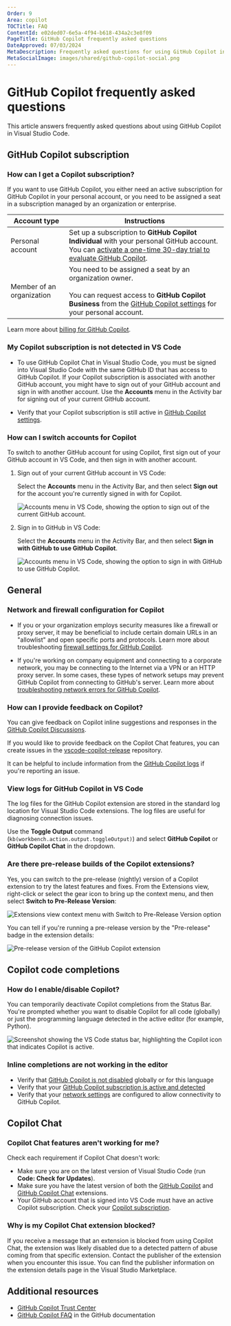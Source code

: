 ```yaml
---
Order: 9
Area: copilot
TOCTitle: FAQ
ContentId: e02ded07-6e5a-4f94-b618-434a2c3e8f09
PageTitle: GitHub Copilot frequently asked questions
DateApproved: 07/03/2024
MetaDescription: Frequently asked questions for using GitHub Copilot in Visual Studio Code.
MetaSocialImage: images/shared/github-copilot-social.png
---
```

# GitHub Copilot frequently asked questions

This article answers frequently asked questions about using GitHub Copilot in Visual Studio Code.

## GitHub Copilot subscription

### How can I get a Copilot subscription?

If you want to use GitHub Copilot, you either need an active subscription for GitHub Copilot in your personal account, or you need to be assigned a seat in a subscription managed by an organization or enterprise.

| Account type | Instructions |
| ------------ | ------------ |
| Personal account | Set up a subscription to **GitHub Copilot Individual** with your personal GitHub account. You can [activate a one-time 30-day trial to evaluate GitHub Copilot](https://github.com/github-copilot/signup). |
| Member of an organization | You need to be assigned a seat by an organization owner.<br/><br/>You can request access to **GitHub Copilot Business** from the [GitHub Copilot settings](https://github.com/settings/copilot) for your personal account. |

Learn more about [billing for GitHub Copilot](https://docs.github.com/billing/managing-billing-for-github-copilot/about-billing-for-github-copilot).

### My Copilot subscription is not detected in VS Code

- To use GitHub Copilot Chat in Visual Studio Code, you must be signed into Visual Studio Code with the same GitHub ID that has access to GitHub Copilot. If your Copilot subscription is associated with another GitHub account, you might have to sign out of your GitHub account and sign in with another account. Use the **Accounts** menu in the Activity bar for signing out of your current GitHub account.

- Verify that your Copilot subscription is still active in [GitHub Copilot settings](https://github.com/settings/copilot).

### How can I switch accounts for Copilot

To switch to another GitHub account for using Copilot, first sign out of your GitHub account in VS Code, and then sign in with another account.

1. Sign out of your current GitHub account in VS Code:

    Select the **Accounts** menu in the Activity Bar, and then select **Sign out** for the account you're currently signed in with for Copilot.

    ![Accounts menu in VS Code, showing the option to sign out of the current GitHub account.](images/setup/vscode-accounts-menu-signout.png)

1. Sign in to GitHub in VS Code:

    Select the **Accounts** menu in the Activity Bar, and then select **Sign in with GitHub to use GitHub Copilot**.

    ![Accounts menu in VS Code, showing the option to sign in with GitHub to use GitHub Copilot.](images/setup/vscode-accounts-menu.png)

## General

### Network and firewall configuration for Copilot

- If you or your organization employs security measures like a firewall or proxy server, it may be beneficial to include certain domain URLs in an "allowlist" and open specific ports and protocols. Learn more about troubleshooting [firewall settings for GitHub Copilot](https://docs.github.com/en/copilot/troubleshooting-github-copilot/troubleshooting-firewall-settings-for-github-copilot).

- If you're working on company equipment and connecting to a corporate network, you may be connecting to the Internet via a VPN or an HTTP proxy server. In some cases, these types of network setups may prevent GitHub Copilot from connecting to GitHub's server. Learn more about [troubleshooting network errors for GitHub Copilot](https://docs.github.com/en/copilot/troubleshooting-github-copilot/troubleshooting-network-errors-for-github-copilot).

### How can I provide feedback on Copilot?

You can give feedback on Copilot inline suggestions and responses in the [GitHub Copilot Discussions](https://github.com/orgs/community/discussions/categories/copilot).

If you would like to provide feedback on the Copilot Chat features, you can create issues in the [vscode-copilot-release](https://github.com/microsoft/vscode-copilot-release/issues) repository.

It can be helpful to include information from the [GitHub Copilot logs](#view-logs-for-github-copilot-in-vs-code) if you're reporting an issue.

### View logs for GitHub Copilot in VS Code

The log files for the GitHub Copilot extension are stored in the standard log location for Visual Studio Code extensions. The log files are useful for diagnosing connection issues.

Use the **Toggle Output** command (`kb(workbench.action.output.toggleOutput)`) and select **GitHub Copilot** or **GitHub Copilot Chat** in the dropdown.

### Are there pre-release builds of the Copilot extensions?

Yes, you can switch to the pre-release (nightly) version of a Copilot extension to try the latest features and fixes. From the Extensions view, right-click or select the gear icon to bring up the context menu, and then select **Switch to Pre-Release Version**:

![Extensions view context menu with Switch to Pre-Release Version option](images/faq/switch-to-pre-release.png)

You can tell if you're running a pre-release version by the "Pre-release" badge in the extension details:

![Pre-release version of the GitHub Copilot extension](images/faq/copilot-ext-pre-release.png)

## Copilot code completions

### How do I enable/disable Copilot?

You can temporarily deactivate Copilot completions from the Status Bar. You're prompted whether you want to disable Copilot for all code (globally) or just the programming language detected in the active editor (for example, Python).

![Screenshot showing the VS Code status bar, highlighting the Copilot icon that indicates Copilot is active.](./images/faq/vscode-status-bar-copilot-active.jpg)

### Inline completions are not working in the editor

- Verify that [GitHub Copilot is not disabled](#how-do-i-enabledisable-copilot) globally or for this language
- Verify that your [GitHub Copilot subscription is active and detected](#my-copilot-subscription-is-not-detected-in-vs-code)
- Verify that your [network settings](#network-and-firewall-configuration-for-copilot) are configured to allow connectivity to GitHub Copilot.

## Copilot Chat

### Copilot Chat features aren't working for me?

Check each requirement if Copilot Chat doesn't work:

- Make sure you are on the latest version of Visual Studio Code (run **Code: Check for Updates**).
- Make sure you have the latest version of both the [GitHub Copilot](https://marketplace.visualstudio.com/items?itemName=GitHub.copilot) and [GitHub Copilot Chat](https://marketplace.visualstudio.com/items?itemName=GitHub.copilot-chat) extensions.
- Your GitHub account that is signed into VS Code must have an active Copilot subscription. Check your [Copilot subscription](https://github.com/settings/copilot).

### Why is my Copilot Chat extension blocked?

If you receive a message that an extension is blocked from using Copilot Chat, the extension was likely disabled due to a detected pattern of abuse coming from that specific extension. Contact the publisher of the extension when you encounter this issue. You can find the publisher information on the extension details page in the Visual Studio Marketplace.

## Additional resources

- [GitHub Copilot Trust Center](https://resources.github.com/copilot-trust-center/)
- [GitHub Copilot FAQ](https://github.com/features/copilot#faq) in the GitHub documentation
